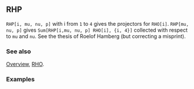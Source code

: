 ## RHP

`RHP[i, mu, nu, p]` with i from `1` to `4` gives the projectors for `RHO[i]`. `RHP[mu, nu, p]` gives `Sum[RHP[i,mu, nu, p] RHO[i], {i, 4}]` collected with respect to `mu` and `nu`. See the thesis of Roelof Hamberg (but correcting a misprint).

### See also

[Overview](Extra/FeynCalc.md), [RHO](RHO.md).

### Examples
